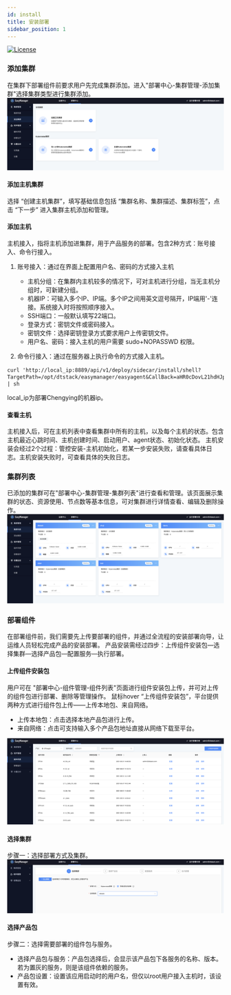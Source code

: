 ```yaml
---
id: install
title: 安装部署
sidebar_position: 1
---
```


[![License](https://img.shields.io/badge/license-Apache%202-4EB1BA.svg)](https://www.apache.org/licenses/LICENSE-2.0.html)

### 添加集群
在集群下部署组件前要求用户先完成集群添加。进入"部署中心-集群管理-添加集群"选择集群类型进行集群添加。
![q1](/img/introduction/cluster.png)

#### 添加主机集群
选择 “创建主机集群”，填写基础信息包括 “集群名称、集群描述、集群标签”，点击 “下一步” 进入集群主机添加和管理。

#### 添加主机
主机接入，指将主机添加进集群，用于产品服务的部署。包含2种方式：账号接入、命令行接入。
1. 账号接入：通过在界面上配置用户名、密码的方式接入主机
    * 主机分组：在集群内主机较多的情况下，可对主机进行分组，当无主机分组时，可新建分组。
    * 机器IP：可输入多个IP、IP端。多个IP之间用英文逗号隔开，IP端用'-'连接。系统接入时将按照顺序接入。
    * SSH端口：一般默认填写22端口。
    * 登录方式：密钥文件或密码接入。
    * 密钥文件：选择密钥登录方式要求用户上传密钥文件。
    * 用户名、密码：接入主机的用户需要 sudo+NOPASSWD 权限。
    
2. 命令行接入：通过在服务器上执行命令的方式接入主机。
```
curl 'http://local_ip:8889/api/v1/deploy/sidecar/install/shell?TargetPath=/opt/dtstack/easymanager/easyagent&CallBack=aHR0cDovL21hdHJpeDo4ODY0L2FwaS92Mi9hZ2VudC9pbnN0YWxsL2NhbGxiYWNrP2FpZD0tMQ==&Type=hosts&ClusterId=1&Roles=' | sh
```
local_ip为部署Chengying的机器ip。

#### 查看主机
主机接入后，可在主机列表中查看集群中所有的主机，以及每个主机的状态。包含主机最近心跳时间、主机创建时间、启动用户、agent状态、初始化状态。
主机安装会经过2个过程：管控安装-主机初始化，若某一步安装失败，请查看具体日志。主机安装失败时，可查看具体的失败日志。

### 集群列表
已添加的集群可在"部署中心-集群管理-集群列表"进行查看和管理。该页面展示集群的状态、资源使用、节点数等基本信息，可对集群进行详情查看、编辑及删除操作。
![q2](/img/introduction/clusterList.png)

### 部署组件
在部署组件前，我们需要先上传要部署的组件，并通过全流程的安装部署向导，让运维人员轻松完成产品的安装部署。
产品安装需经过四步：上传组件安装包—​选择集群—​选择产品包—​配置服务—​执行部署。

#### 上传组件安装包
用户可在 "部署中心-组件管理-组件列表"页面进行组件安装包上传，并可对上传的组件包进行部署、删除等管理操作。
鼠标hover “上传组件安装包”，平台提供两种方式进行组件包上传——上传本地包、来自网络。
- 上传本地包：点击选择本地产品包进行上传。
- 来自网络：点击可支持输入多个产品包地址直接从网络下载至平台。

![q3](/img/introduction/clusterPackage.png)

#### 选择集群
步骤一：选择部署方式及集群。
![q3](/img/introduction/chooseCluster.png)

#### 选择产品包
步骤二：选择需要部署的组件包与服务。
- 选择产品包与服务：产品包选择后，会显示该产品包下各服务的名称、版本。若为置灰的服务，则是该组件依赖的服务。
- 产品包设置：设置该应用启动时的用户名，但仅以root用户接入主机时，该设置有效。
  





